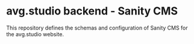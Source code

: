 # avg.studio backend - Sanity CMS

This repository defines the schemas and configuration of Sanity CMS for the avg.studio website.
